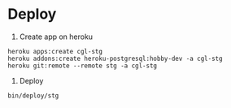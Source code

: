 Deploy
====

1. Create app on heroku 

```
heroku apps:create cgl-stg
heroku addons:create heroku-postgresql:hobby-dev -a cgl-stg
heroku git:remote --remote stg -a cgl-stg
```

1. Deploy

```
bin/deploy/stg
```
